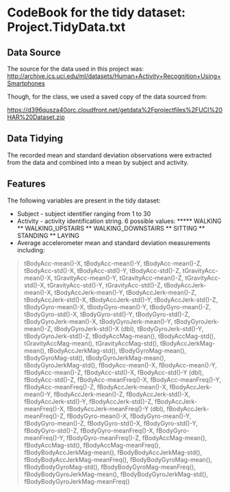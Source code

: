
# CodeBook for the tidy dataset: Project.TidyData.txt

## Data Source
The source for the data used in this project was:
http://archive.ics.uci.edu/ml/datasets/Human+Activity+Recognition+Using+Smartphones

Though, for the class, we used a saved copy of the data sourced from:

https://d396qusza40orc.cloudfront.net/getdata%2Fprojectfiles%2FUCI%20HAR%20Dataset.zip

## Data Tidying
The recorded mean and standard deviation observations were extracted from the data and 
combined into a mean by subject and activity.
## Features
The following variables are present in the tidy dataset:

* Subject - subject identifier ranging from 1 to 30
* Activity - activity identification string.  6 possible values:
***** WALKING
** WALKING_UPSTAIRS
** WALKING_DOWNSTAIRS
** SITTING
** STANDING
** LAYING
* Average accelerometer mean and standard deviation measurements including:

> tBodyAcc-mean()-X, tBodyAcc-mean()-Y, tBodyAcc-mean()-Z, tBodyAcc-std()-X, tBodyAcc-std()-Y,
> tBodyAcc-std()-Z, tGravityAcc-mean()-X, tGravityAcc-mean()-Y,
> tGravityAcc-mean()-Z, tGravityAcc-std()-X, tGravityAcc-std()-Y, tGravityAcc-std()-Z,
> tBodyAccJerk-mean()-X, tBodyAccJerk-mean()-Y, tBodyAccJerk-mean()-Z, tBodyAccJerk-std()-X,
> tBodyAccJerk-std()-Y, tBodyAccJerk-std()-Z, tBodyGyro-mean()-X, tBodyGyro-mean()-Y,
> tBodyGyro-mean()-Z, tBodyGyro-std()-X, tBodyGyro-std()-Y, tBodyGyro-std()-Z,
> tBodyGyroJerk-mean()-X, tBodyGyroJerk-mean()-Y, tBodyGyroJerk-mean()-Z, tBodyGyroJerk-std()-X
> (dbl), tBodyGyroJerk-std()-Y, tBodyGyroJerk-std()-Z, tBodyAccMag-mean(), tBodyAccMag-std(),
> tGravityAccMag-mean(), tGravityAccMag-std(), tBodyAccJerkMag-mean(), tBodyAccJerkMag-std(),
> tBodyGyroMag-mean(), tBodyGyroMag-std(), tBodyGyroJerkMag-mean(), tBodyGyroJerkMag-std(),
> fBodyAcc-mean()-X, fBodyAcc-mean()-Y, fBodyAcc-mean()-Z, fBodyAcc-std()-X, fBodyAcc-std()-Y
> (dbl), fBodyAcc-std()-Z, fBodyAcc-meanFreq()-X, fBodyAcc-meanFreq()-Y, fBodyAcc-meanFreq()-Z,
> fBodyAccJerk-mean()-X, fBodyAccJerk-mean()-Y, fBodyAccJerk-mean()-Z, fBodyAccJerk-std()-X,
> fBodyAccJerk-std()-Y, fBodyAccJerk-std()-Z, fBodyAccJerk-meanFreq()-X, fBodyAccJerk-meanFreq()-Y
> (dbl), fBodyAccJerk-meanFreq()-Z, fBodyGyro-mean()-X, fBodyGyro-mean()-Y, fBodyGyro-mean()-Z,
> fBodyGyro-std()-X, fBodyGyro-std()-Y, fBodyGyro-std()-Z, fBodyGyro-meanFreq()-X,
> fBodyGyro-meanFreq()-Y, fBodyGyro-meanFreq()-Z, fBodyAccMag-mean(), fBodyAccMag-std(),
> fBodyAccMag-meanFreq(), fBodyBodyAccJerkMag-mean(), fBodyBodyAccJerkMag-std(),
> fBodyBodyAccJerkMag-meanFreq(), fBodyBodyGyroMag-mean(), fBodyBodyGyroMag-std(),
> fBodyBodyGyroMag-meanFreq(), fBodyBodyGyroJerkMag-mean(), fBodyBodyGyroJerkMag-std(),
> fBodyBodyGyroJerkMag-meanFreq()
